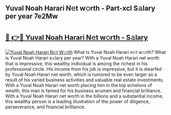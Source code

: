 ## Yuval Noah Harari N𝚎t w𝚘rth - Part-xcI S𝚊lary per year 7e2Mw

# <h2><a href="http://gc418at.nevu.top/?p=Yuval+Noah+Harari">🔗 👉🔴 Yuval Noah Harari N𝚎t w𝚘rth - S𝚊lary</a></h2>

[![Yuval Noah Harari N𝚎t W𝚘rth](https://i.imgur.com/Oavwk0R.jpeg)](http://gc418at.nevu.top/?p=Yuval+Noah+Harari)
What is Yuval Noah Harari n𝚎t w𝚘rth? What is Yuval Noah Harari s𝚊lary per year?
With a Yuval Noah Harari net worth that is impressive, this wealthy individual is among the richest in his professional circle. His income from his job is impressive, but it is dwarfed by Yuval Noah Harari net worth, which is rumored to be even larger as a result of his varied business activities and valuable real estate investments. With a Yuval Noah Harari net worth placing him in the top echelons of wealth, this man is famed for his business acumen and financial brilliance. With a Yuval Noah Harari net worth in the billions and a substantial income, this wealthy person is a leading illustration of the power of diligence, perseverance, and financial brilliance.
